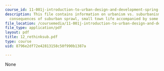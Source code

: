 ```yaml
---
course_id: 11-001j-introduction-to-urban-design-and-development-spring-2006
description: This file contains information on urbanism vs. suburbanism, urban, social
  consequences of suburban sprawl, small town life accompanied by some images.
file_location: /coursemedia/11-001j-introduction-to-urban-design-and-development-spring-2006/8796e2df72e42813158c50f990b1387a_12_rethinksub.pdf
file_type: application/pdf
layout: pdf
title: 12_rethinksub.pdf
type: course
uid: 8796e2df72e42813158c50f990b1387a

---
```

None
